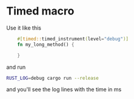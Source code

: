# Timed macro

Use it like this
```rust
    #[timed::timed_instrument(level="debug")]
    fn my_long_method() {

    }
```

and run 
```bash
RUST_LOG=debug cargo run --release
```

and you'll see the log lines with the time in ms 
